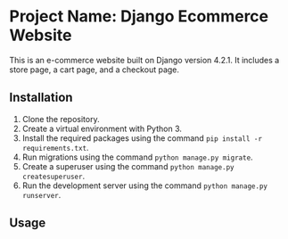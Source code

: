 # Project Name: Django Ecommerce Website

This is an e-commerce website built on Django version 4.2.1. It includes a store page, a cart page, and a checkout page.

## Installation

1. Clone the repository.
2. Create a virtual environment with Python 3.
3. Install the required packages using the command `pip install -r requirements.txt`.
4. Run migrations using the command `python manage.py migrate`.
5. Create a superuser using the command `python manage.py createsuperuser`.
6. Run the development server using the command `python manage.py runserver`.

## Usage

